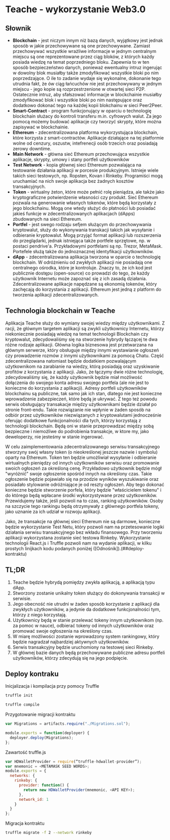 # Teache - wykorzystanie Web3.0

## Słownik

* **Blockchain** - jest niczym innym niż bazą danych, wyjątkowy jest jednak sposób w jakie przechowywane są one przechowywane. Zamiast przechowywać wszystkie wrażliwe informacje w jednym centralnym miejscu są one reprezentowane przez ciąg bloków, z których każdy posiada wiedzę na temat poprzedniego bloku. Zapewnia to w ten sposób bezpieczeństwo danych, ponieważ ewentualny intruz ingerując w dowolny blok musiałby także zmodyfikować wszystkie bloki po nim poprzedzające. O ile to zadanie wydaje się wykonalne, dokonanie tego utrudnia fakt, że ów ciąg łańcuchów nie jest przechowywany w jednym miejscu - jego kopie są rozprzestrzenione w otwartej sieci P2P. Ostatecznie intruz, aby sfałszować informacje w blockchainie musiałby zmodyfikować blok i wszystkie bloki po nim następujące oraz dodatkowo dokonać tego na każdej kopii blokchainu w sieci Peer2Peer.
* **Smart-Contract** - program funkcjonujący w oparciu o technologię blockchain służacy do kontroli transferu m.in. cyfrowych walut. Za jego pomocą możemy budować aplikacje czy tworzyć skrypty, które można zapisywać w blockchainie.
* **Ethereum** - zdecentralizowana platforma wykorzystująca blockchain, które korzysta z smart-contractów. Aplikacje działające na tej platformie wolne od cenzury, oszustw, intefrenecji osób trzecich oraz posiadają zerowy downtime.
* **Main Network** - główna sieć Ethereum przechowująca wszystkie aplikacje, skrypty, umowy i stany portfeli użytkowników
* **Test Network** - kopia głównej sieci Ethereum pozwalająca na testowanie działania aplikacji w porcesie produkcyjnym. Istnieje wiele takich sieci testowych, np. Ropsten, Kovan i Rinkeby. Programiści mogą uruchamiać na nich swoje aplikacja bez żadnych kosztów transakcyjnych.
* **Token** - wirtualny żeton, które może pełnić rolę pieniądza, ale także jako kryptograficzne potwierdzenie własności czy produkt. Sieć Ethereum pozwala na generowanie własnych tokenów, które będą korzystały z jego blockchainu. Mogą one wtedy służyć do płatności lub posiadać jakieś funkcje w zdecentralizowanych aplikacjach (dApps) zbudowanych na sieci Ethereum.
* **Portfel** - jest swego rodzaju sefjem służącym do przechowywania kryptowalut, służy do wykonywania transkacji takich jak wysyłanie i odbieranie kryptowalut. Mogą przyjąć format aplikacji lub rozszerzenia do przeglądarki, jednak istniejąca także portfele sprzętowe, np. w postaci pendrive'a. Przykładowymi portfelami są np. Trezor, MetaMask. Portefele służą także do jednoznacznej identyfikacji użytkowników.
* **dApp** - zdecentralizowana aplikacja tworzona w oparcie o technologię blockchain. W odróżnieniu od zwykłych aplikacji nie posiadają one centralnego ośrodka, które je kontroluje. Znaczy to, że ich kod jest publicznie dostępu (open-source) co prowadzi do tego, że każdy użytkownik Internetu może zapoznać się z ich zasadą działania. Zdecentralizowane aplikacje napędzane są ekonomią tokenów, który zachęcają do korzystania z aplikacji. Ethereum jest jedną z platform do tworzenia aplikacji zdecentralizowanych.


## Technologia blockchain w Teache

Aplikacja Teache służy do wymiany swojej wiedzy między użytkownikami. Z racji, że głównym targetem aplikacji są zwykli użytkownicy Internetu, którzy niekoniecznie posiadają wiedzę na temat technologii Blockchain czy kryptowalut, zdecydowaliśmy się na stworzenie hybrydy łączącej te dwa różne rodzaje aplikacji. Główna logika biznesowa jest przetwarzana na głównym serwerze, który obsługuje między innymi wystawianie ogłoszeń czy prowadzenie rozmów z innymi użytkownikami za pomocą Chatu. Część zdecentralizowana natomiast będzie dodatkiem pozwalającym użytkownikom na zarabianie na wiedzy, którą posiadają oraz uzyskiwanie profitów z korzystania z aplikacji.
Jako, że łączymy dwie różne technologię, zdecydowaliśmy się, że każdy użytkownik będzie miał możliwość dołączenia do swojego konta adresu swojego portfela (ale nie jest to konieczne do korzystania z aplikacji). Adresy portfeli użytkowników blockchainu są publiczne, tak samo jak ich stan, dlatego nie jest konieczne wprowadzenie zabezpieczeń, które będą je ukrywać. Z tego też powodu serwis obsługujący transakacje między użytkownikami będzie działał po stronie front-endu. Takie rozwiązanie nie wpłynie w żaden sposób na odbiór przez użytkowników niezwiązanych z kryptowalutami jednocześnie oferując dodatkowe funkcjonalności dla tych, którzy korzystają z technologii blockchain. Będą oni w stanie przeprowadzać między sobą bezpieczne i niemożliwe do podrobienia transakcje, w ktore my, jako deweloperzy, nie jesteśmy w stanie ingerować.

W celu zaimplementowania zdecentralizowanego serwisu transakcyjnego stworzyny swój własny token (o nieokreślonej jeszcze nazwie i symbolu) oparty na Ethereum. Token ten będzie umożliwiał wysyłanie i odbieranie wirtualnych pieniędzy od innych użytkowników serwisu oraz promowanie swoich ogłoszeń za określoną cenę. Przykładowo użytkownik będzie mógł "wyróżnić" swoje ogłoszenie spośród innych na określony czas. Takie ogłoszenie będzie pojawiało się na przodzie wyników wyszukiwanie oraz posiadało stylowanie odróżniające je od reszty ogłoszeń. Aby tego dokonać konieczne będzie stworzenie porfela, który będzie "właścicielem tokenu" i do którego będą wpłacane środki wykorzystywane przez użytkowników. Przewidujemy także, jeśli pozwoli na to czas, ranking użytkowników. Osoby na szczycie tego rankingu będą otrzymywały z głównego portfela tokeny, jako uznanie za ich udział w rozwoju aplikacji.

Jako, że transakcje na głównej sieci Ethereum nie są darmowe, konieczne będzie wykorzystanie Test Netu, który pozwoli nam na przetesowanie logiki działania serwisu transakcyjnego bez wkładu finansowego. Przy tworzeniu aplikacji wykorzystana zostanie sieć testowa Rinkeby. Wykorzystanie technologii React.js i Truffle pozwoli nam na wydanie aplikacji, w kilku prostych linijkach kodu podanych poniżej ([Odnośnik]).(##deploy-kontraktu)

## TL;DR

1. Teache będzie hybrydą pomiędzy zwykła aplikacją, a aplikacją typu dApp.
2. Stworzony zostanie unikalny token służący do dokonywania transakcji w serwisie.
3. Jego obecność nie utrudni w żaden sposób korzystanie z aplikacji dla zwykłych użytkowników, a jedynie da dodatkowe funkcjonalności tym, którzy z niego korzystają.
4. Użytkownicy będą w stanie przelewać tokeny innym użytkownikom (np. za pomoc w nauce), odbierać tokeny od innych użytkowników oraz promować swoje ogłoszenia na określony czas.
5. W miarę możliwości zostanie wprowadzony system rankingowy, który będzie nagradzał najbardziej aktywnych użytkowników.
6. Serwis transakcyjny będzie uruchomiony na testowej sieci Rinkeby.
7. W głównej bazie danych będą przechowywane publiczne adresu portfeli użytkowników, którzy zdecydują się na jego podpięcie.

## Deploy kontraku

Inicjalizacja i kompilacja przy pomocy Truffle

```bash
truffle init
```

```bash
truffle compile
```

Przygotowanie migracji kontraktu

```javascript
var Migrations = artifacts.require("./Migrations.sol");

module.exports = function(deployer) {
  deployer.deploy(Migrations);
};
```

Zawartość truffle.js

```javascript
var HDWalletProvider = require(“truffle-hdwallet-provider”);
var mnemonic = <METAMASK SEED WORDS>;
module.exports = {
  networks: {
    rinkeby: {
      provider: function() {
        return new HDWalletProvider(mnemonic, <API KEY>);
      },
      network_id: 1
    }
  }
};
```

Migracja kontraktu

```bash
truffle migrate -f 2 --network rinkeby
```